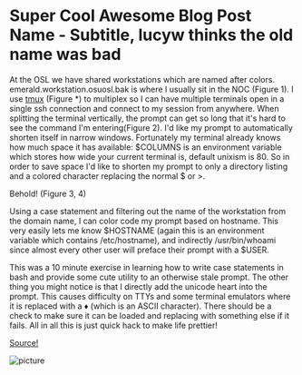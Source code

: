 Super Cool Awesome Blog Post Name - Subtitle, lucyw thinks the old name was bad
===============================================================================

At the OSL we have shared workstations which are named after colors.  emerald.workstation.osuosl.bak is where I usually sit in the NOC (Figure 1).  I use [tmux](https://wiki.archlinux.org/index.php/Tmux) (Figure *) to multiplex so I can have multiple terminals open in a single ssh connection and  connect to my session from anywhere. When splitting the terminal vertically,  the prompt can get so long that it's hard to see the command I'm entering(Figure 2). I'd like my prompt to automatically shorten itself in narrow windows. Fortunately my terminal already knows how much space it has available: $COLUMNS is an environment variable which stores how wide your current terminal is, default unixism is 80.  So in order to save space I'd like to shorten my prompt to only  a directory listing and a colored character replacing the normal $ or >.

Behold! (Figure 3, 4)

Using a case statement and filtering out the name of the workstation from the domain name, I can color code my prompt based on hostname.  This very easily lets me know $HOSTNAME (again this is an environment variable which contains /etc/hostname), and indirectly /usr/bin/whoami since almost every other user will preface their prompt with a $USER.

This was a 10 minute exercise in learning how to write case statements in bash and provide some cute utility to an otherwise stale prompt.  The other thing you might notice is that I directly add the unicode heart into the prompt. This causes difficulty on TTYs and some terminal emulators where it is replaced with a ♦ (which is an ASCII character).  There should be a check to make sure it can be loaded and replacing with something else if it fails. All in all this is just quick hack to make life prettier!

[Source!](https://gist.github.com/dspt/113418b78abebab76d97)

![picture](https://staff.osuosl.org/~pono/bashblog3.png)
